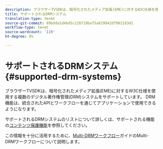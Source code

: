 ```yaml
---
description: ブラウザーTVSDKは、暗号化されたメディア拡張(EME)に対するW3C仕様を使用する複数のデジタル著作権管理(DRM)システムをサポートしています。 DRM機能は、統合されたAPIとワークフローを通じてアプリケーションで使用できるようになります。
title: サポートされるDRMシステム
translation-type: tm+mt
source-git-commit: 89bdda1d4bd5c126f19ba75a819942df901183d1
workflow-type: tm+mt
source-wordcount: '119'
ht-degree: 0%

---
```



# サポートされるDRMシステム{#supported-drm-systems}

ブラウザーTVSDKは、暗号化されたメディア拡張(EME)に対するW3C仕様を使用する複数のデジタル著作権管理(DRM)システムをサポートしています。 DRM機能は、統合されたAPIとワークフローを通じてアプリケーションで使用できるようになります。

サポートされるDRMシステムのリストについて詳しくは、サポートされる機能の[コンテンツ保護機能](../../../release-notes/tvsdk-24-browser.md#table-hls-content-protection-features)を参照してください。

この情報を十分に活用するために、[Multi-DRMワークフロー](https://helpx.adobe.com/content/dam/help/en/primetime/drm/drm_multi_drm_workflows.pdf)ガイドのMulti-DRMワークフローについて説明します。
